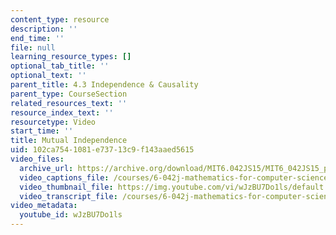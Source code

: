 ```yaml
---
content_type: resource
description: ''
end_time: ''
file: null
learning_resource_types: []
optional_tab_title: ''
optional_text: ''
parent_title: 4.3 Independence & Causality
parent_type: CourseSection
related_resources_text: ''
resource_index_text: ''
resourcetype: Video
start_time: ''
title: Mutual Independence
uid: 102ca754-1081-e737-13c9-f143aaed5615
video_files:
  archive_url: https://archive.org/download/MIT6.042JS15/MIT6_042JS15_probmutual_video_ipod.mp4
  video_captions_file: /courses/6-042j-mathematics-for-computer-science-spring-2015/3b52f64d5ef5566cb6bd18b24ec15596_wJzBU7Do1ls.vtt
  video_thumbnail_file: https://img.youtube.com/vi/wJzBU7Do1ls/default.jpg
  video_transcript_file: /courses/6-042j-mathematics-for-computer-science-spring-2015/0ff05bf5e9e220c04f075f3014d38397_wJzBU7Do1ls.pdf
video_metadata:
  youtube_id: wJzBU7Do1ls
---
```

